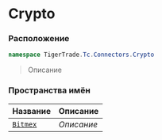 
# Crypto
### Расположение
```csharp    
namespace TigerTrade.Tc.Connectors.Crypto
```
> Описание


### Пространства имён
| Название | Описание |
| --- | --- |
| [`Bitmex`](./Crypto/Bitmex.md) | *Описание* |
